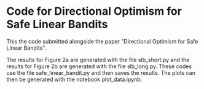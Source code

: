# Code for Directional Optimism for Safe Linear Bandits

This the code submitted alongside the paper "Directional Optimism for Safe Linear Bandits".

The results for Figure 2a are generated with the file slb_short.py and the results for Figure 2b are generated with the file slb_long.py.
These codes use the file safe_linear_bandit.py and then saves the results.
The plots can then be generated with the notebook plot_data.ipynb.
